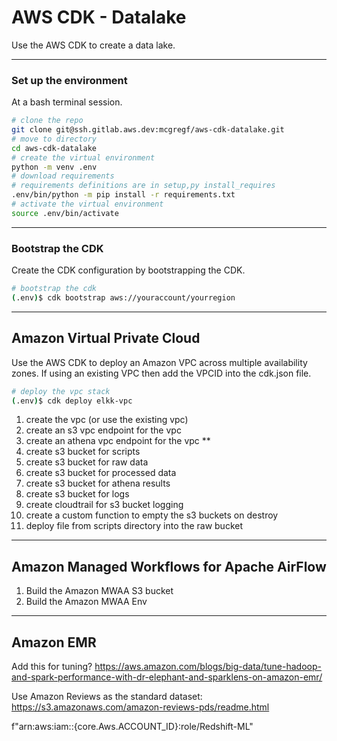 # AWS CDK - Datalake
 
Use the AWS CDK to create a data lake.

-----
### Set up the environment

At a bash terminal session.

```bash
# clone the repo
git clone git@ssh.gitlab.aws.dev:mcgregf/aws-cdk-datalake.git
# move to directory
cd aws-cdk-datalake
# create the virtual environment
python -m venv .env
# download requirements
# requirements definitions are in setup,py install_requires
.env/bin/python -m pip install -r requirements.txt
# activate the virtual environment
source .env/bin/activate
```

-----
### Bootstrap the CDK

Create the CDK configuration by bootstrapping the CDK.

```bash
# bootstrap the cdk
(.env)$ cdk bootstrap aws://youraccount/yourregion
```

-----
## Amazon Virtual Private Cloud

Use the AWS CDK to deploy an Amazon VPC across multiple availability zones. If using an existing VPC then add the VPCID into the cdk.json file.

```bash
# deploy the vpc stack
(.env)$ cdk deploy elkk-vpc
```
1. create the vpc (or use the existing vpc)
1. create an s3 vpc endpoint for the vpc
1. create an athena vpc endpoint for the vpc **
1. create s3 bucket for scripts
1. create s3 bucket for raw data
1. create s3 bucket for processed data
1. create s3 bucket for athena results
1. create s3 bucket for logs
1. create cloudtrail for s3 bucket logging
1. create a custom function to empty the s3 buckets on destroy
1. deploy file from scripts directory into the raw bucket

-----
## Amazon Managed Workflows for Apache AirFlow

1. Build the Amazon MWAA S3 bucket
1. Build the Amazon MWAA Env

-----
## Amazon EMR

Add this for tuning?
https://aws.amazon.com/blogs/big-data/tune-hadoop-and-spark-performance-with-dr-elephant-and-sparklens-on-amazon-emr/

Use Amazon Reviews as the standard dataset: https://s3.amazonaws.com/amazon-reviews-pds/readme.html

f"arn:aws:iam::{core.Aws.ACCOUNT_ID}:role/Redshift-ML"
